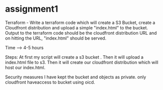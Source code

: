 # assignment1

Terraform - Write a terraform code which will create a S3 Bucket, create a Cloudfront distribution and upload a simple "index.html" to the bucket. Output to the terraform code should be the cloudfront distribution URL and on hitting the URL, "index.html" should be served.

Time --> 4-5 hours

Steps:
At first my script will create a s3 bucket .
Then it will upload a index.html file to s3.
Then it will create our cloudfront distribution which will host our index.html.


Security measures
I have kept the bucket and objects as private.
only cloudfront haveaccess to bucket using oicd.
